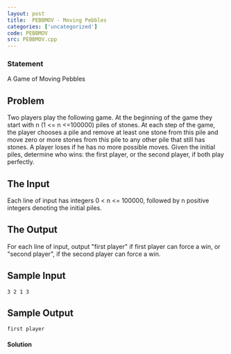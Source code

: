 ```yaml
---
layout: post
title:  PEBBMOV - Moving Pebbles
categories: ['uncategorized']
code: PEBBMOV
src: PEBBMOV.cpp
---
```


### **Statement**

A Game of Moving Pebbles

## Problem

Two players play the following game. At the beginning of the game they start
with n (1 <= n <=100000) piles of stones. At each step of the game,
the player chooses a pile and remove at least one stone from this pile and
move zero or more stones from this pile to any other pile that still has
stones. A player loses if he has no more possible moves. Given the initial
piles, determine who wins: the first player, or the second player, if both
play perfectly.

## The Input

Each line of input has integers 0 < n <= 100000, followed by n
positive integers denoting the initial piles.

## The Output

For each line of input, output "first player" if first player can force a win,
or "second player", if the second player can force a win.

## Sample Input

    
    
    3 2 1 3
    

## Sample Output

    
    
    first player
    



#### **Solution**



